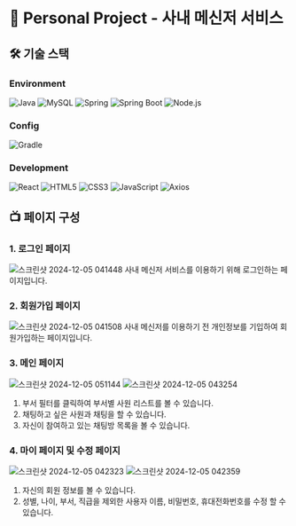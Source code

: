 <h1>🏬 Personal Project - 사내 메신저 서비스</h1>
<h2>🛠️ 기술 스택</h2>

### Environment  
![Java](https://img.shields.io/badge/java-%23ED8B00.svg?style=for-the-badge&logo=java&logoColor=fff) 
![MySQL](https://img.shields.io/badge/MySQL-4479A1?logo=mysql&logoColor=fff&style=for-the-badge) 
![Spring](https://img.shields.io/badge/Spring-6DB33F?logo=spring&logoColor=fff&style=for-the-badge) 
![Spring Boot](https://img.shields.io/badge/Spring%20Boot-6DB33F?logo=springboot&logoColor=fff&style=for-the-badge) 
![Node.js](https://img.shields.io/badge/Node.js-5FA04E?logo=nodedotjs&logoColor=fff&style=for-the-badge)

### Config  
![Gradle](https://img.shields.io/badge/Gradle-02303A?logo=gradle&logoColor=fff&style=for-the-badge)

### Development  
![React](https://img.shields.io/badge/React-61DAFB?logo=react&logoColor=000&style=for-the-badge) 
![HTML5](https://img.shields.io/badge/HTML5-E34F26?logo=html5&logoColor=fff&style=for-the-badge) 
![CSS3](https://img.shields.io/badge/CSS3-1572B6?logo=css3&logoColor=fff&style=for-the-badge) 
![JavaScript](https://img.shields.io/badge/JavaScript-F7DF1E?logo=javascript&logoColor=000&style=for-the-badge) 
![Axios](https://img.shields.io/badge/Axios-5A29E4?logo=axios&logoColor=fff&style=for-the-badge)

### <h2>📺 페이지 구성</h2>

### 1. 로그인 페이지
![스크린샷 2024-12-05 041448](https://github.com/user-attachments/assets/9f14e5b2-f37e-4379-a1dc-fc1939ddecae)
사내 메신저 서비스를 이용하기 위해 로그인하는 페이지입니다.
### 2. 회원가입 페이지
![스크린샷 2024-12-05 041508](https://github.com/user-attachments/assets/f77db02a-5441-4d96-823e-f38ec4478985)
사내 메신저를 이용하기 전 개인정보를 기입하여 회원가입하는 페이지입니다. 

### 3. 메인 페이지
![스크린샷 2024-12-05 051144](https://github.com/user-attachments/assets/1e7775a7-735f-48e5-9b2f-205c0c5fb6dc)
![스크린샷 2024-12-05 043254](https://github.com/user-attachments/assets/08664e19-a574-40e7-b743-3b172bb04eff)
1. 부서 필터를 클릭하여 부서별 사원 리스트를 볼 수 있습니다.
2. 채팅하고 싶은 사원과 채팅을 할 수 있습니다.
3. 자신이 참여하고 있는 채팅방 목록을 볼 수 있습니다.

### 4. 마이 페이지 및 수정 페이지
![스크린샷 2024-12-05 042323](https://github.com/user-attachments/assets/ec8e0d94-ca95-4093-b723-400d845f462a)
![스크린샷 2024-12-05 042359](https://github.com/user-attachments/assets/0559cd7f-55c1-4777-a3ce-ba275bfeec0e)
1. 자신의 회원 정보를 볼 수 있습니다.
2. 성별, 나이, 부서, 직급을 제외한 사용자 이름, 비밀번호, 휴대전화번호를 수정 할 수 있습니다.
